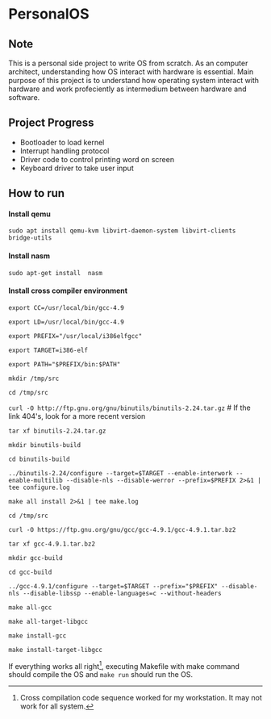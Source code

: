# PersonalOS
## Note 
This is a personal side project to write OS from scratch. As an computer architect, understanding how OS interact with hardware is essential. Main purpose of this project is to understand how operating system interact with hardware and work profeciently as intermedium between hardware and software. 

## Project Progress 

- Bootloader to load  kernel
- Interrupt handling protocol
- Driver code to control printing word on screen
- Keyboard driver to take user input

## How to run

#### Install qemu
`sudo apt install qemu-kvm libvirt-daemon-system libvirt-clients bridge-utils`

#### Install nasm
`sudo apt-get install  nasm`

#### Install cross compiler environment
`export CC=/usr/local/bin/gcc-4.9`

`export LD=/usr/local/bin/gcc-4.9`

`export PREFIX="/usr/local/i386elfgcc"`

`export TARGET=i386-elf`

`export PATH="$PREFIX/bin:$PATH"`


`mkdir /tmp/src`

`cd /tmp/src`

`curl -O http://ftp.gnu.org/gnu/binutils/binutils-2.24.tar.gz` # If the link 404's, look for a more recent version

`tar xf binutils-2.24.tar.gz`

`mkdir binutils-build`

`cd binutils-build`

`../binutils-2.24/configure --target=$TARGET --enable-interwork --enable-multilib --disable-nls --disable-werror --prefix=$PREFIX 2>&1 | tee configure.log`

`make all install 2>&1 | tee make.log`


`cd /tmp/src`

`curl -O https://ftp.gnu.org/gnu/gcc/gcc-4.9.1/gcc-4.9.1.tar.bz2`

`tar xf gcc-4.9.1.tar.bz2`

`mkdir gcc-build`

`cd gcc-build`

`../gcc-4.9.1/configure --target=$TARGET --prefix="$PREFIX" --disable-nls --disable-libssp --enable-languages=c --without-headers`

`make all-gcc `

`make all-target-libgcc `

`make install-gcc `

`make install-target-libgcc`

If everything works all right[^1], executing Makefile with make command should compile the OS and `make run` should run the OS.

[^1]: Cross compilation code sequence worked for my workstation. It may not work for all system.

